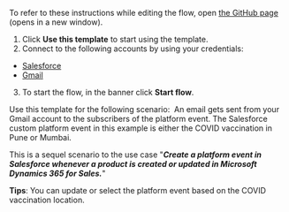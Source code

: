 To refer to these instructions while editing the flow, open [the GitHub page](https://github.com/ot4i/app-connect-templates/blob/main/resources/markdown/Send%20a%20Gmail%20message%20when%20a%20platform%20event%20is%20triggered_instructions.md) (opens in a new window).

1.	Click **Use this template** to start using the template.
2.	Connect to the following accounts by using your credentials:
   - [Salesforce](https://ibm.biz/ach2salesforce) 
   - [Gmail](https://ibm.biz/acgmail)
3.	To start the flow, in the banner click **Start flow**.

Use this template for the following scenario: 
An email gets sent from your Gmail account to the subscribers of the platform event. The Salesforce custom platform event in this example is either the COVID vaccination in Pune or Mumbai.

This is a sequel scenario to the use case "***Create a platform event in Salesforce whenever a product is created or updated in Microsoft Dynamics 365 for Sales.***"

**Tips**: You can update or select the platform event based on the COVID vaccination location.
